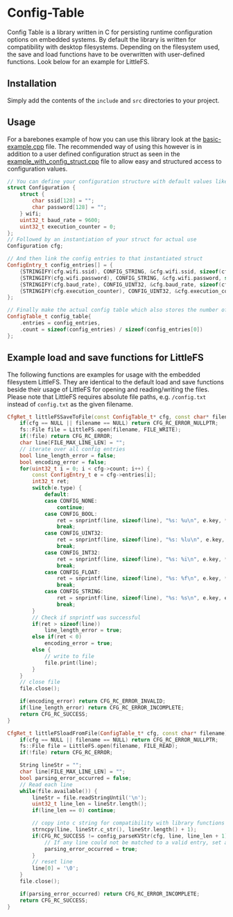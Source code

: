 # Config-Table
Config Table is a library written in C for persisting runtime configuration options
on embedded systems. By default the library is written for compatibility with desktop filesystems.
Depending on the filesystem used, the save and load functions have to be overwritten with
user-defined functions. Look below for an example for LittleFS.

## Installation
Simply add the contents of the `include` and `src` directories to your project.

## Usage
For a barebones example of how you can use this library look at the [basic-example.cpp](examples/basic-example.cpp)
file. The recommended way of using this however is in addition to a user defined configuration
struct as seen in the [example_with_config_struct.cpp](examples/example_with_config_struct.cpp) file
to allow easy and structured access to configuration values.

```C++
// You can define your configuration structure with default values like this
struct Configuration {
    struct {
        char ssid[128] = "";
        char password[128] = "";
    } wifi;
    uint32_t baud_rate = 9600;
    uint32_t execution_counter = 0;
};
// Followed by an instantiation of your struct for actual use
Configuration cfg;

// And then link the config entries to that instantiated struct
ConfigEntry_t config_entries[] = {
    {STRINGIFY(cfg.wifi.ssid), CONFIG_STRING, &cfg.wifi.ssid, sizeof(cfg.wifi.ssid)},
    {STRINGIFY(cfg.wifi.password), CONFIG_STRING, &cfg.wifi.password, sizeof(cfg.wifi.password)},
    {STRINGIFY(cfg.baud_rate), CONFIG_UINT32, &cfg.baud_rate, sizeof(cfg.baud_rate)},
    {STRINGIFY(cfg.execution_counter), CONFIG_UINT32, &cfg.execution_counter, sizeof(cfg.execution_counter)}
};

// Finally make the actual config table which also stores the number of config entries you have
ConfigTable_t config_table{
    .entries = config_entries,
    .count = sizeof(config_entries) / sizeof(config_entries[0])
};
```

## Example load and save functions for LittleFS
The following functions are examples for usage with the embedded filesystem LittleFS.
They are identical to the default load and save functions beside their usage of LittleFS
for opening and reading/writing the files. Please note that LittleFS requires absolute
file paths, e.g. `/config.txt` instead of `config.txt` as the given filename.
```C++
CfgRet_t littleFSSaveToFile(const ConfigTable_t* cfg, const char* filename) {
    if(cfg == NULL || filename == NULL) return CFG_RC_ERROR_NULLPTR;
    fs::File file = LittleFS.open(filename, FILE_WRITE);
    if(!file) return CFG_RC_ERROR;
    char line[FILE_MAX_LINE_LEN] = "";
    // iterate over all config entries
    bool line_length_error = false;
    bool encoding_error = false;
    for(uint32_t i = 0; i < cfg->count; i++) {
        const ConfigEntry_t e = cfg->entries[i];
        int32_t ret;
        switch(e.type) {
            default:
            case CONFIG_NONE:
                continue;
            case CONFIG_BOOL:
                ret = snprintf(line, sizeof(line), "%s: %u\n", e.key, *(bool*)e.value);
                break;
            case CONFIG_UINT32:
                ret = snprintf(line, sizeof(line), "%s: %lu\n", e.key, *(uint32_t*)e.value);
                break;
            case CONFIG_INT32:
                ret = snprintf(line, sizeof(line), "%s: %i\n", e.key, *(int32_t*)e.value);
                break;
            case CONFIG_FLOAT:
                ret = snprintf(line, sizeof(line), "%s: %f\n", e.key, *(float*)e.value);
                break;
            case CONFIG_STRING:
                ret = snprintf(line, sizeof(line), "%s: %s\n", e.key, e.value);
                break;
        }
        // Check if snprintf was successful
        if(ret > sizeof(line))
            line_length_error = true;
        else if(ret < 0)
            encoding_error = true;
        else {
            // write to file
            file.print(line);
        }
    }
    // close file
    file.close();

    if(encoding_error) return CFG_RC_ERROR_INVALID;
    if(line_length_error) return CFG_RC_ERROR_INCOMPLETE;
    return CFG_RC_SUCCESS;
}
```
```C++
CfgRet_t littleFSloadFromFile(ConfigTable_t* cfg, const char* filename) {
    if(cfg == NULL || filename == NULL) return CFG_RC_ERROR_NULLPTR;
    fs::File file = LittleFS.open(filename, FILE_READ);
    if(!file) return CFG_RC_ERROR;

    String lineStr = "";
    char line[FILE_MAX_LINE_LEN] = "";
    bool parsing_error_occurred = false;
    // Read each line
    while(file.available()) {
        lineStr = file.readStringUntil('\n');
        uint32_t line_len = lineStr.length();
        if(line_len == 0) continue;

        // copy into c string for compatibility with library functions
        strncpy(line, lineStr.c_str(), lineStr.length() + 1);
        if(CFG_RC_SUCCESS != config_parseKVStr(cfg, line, line_len + 1)) {
            // If any line could not be matched to a valid entry, set a flag
            parsing_error_occurred = true;
        }
        // reset line
        line[0] = '\0';
    }
    file.close();

    if(parsing_error_occurred) return CFG_RC_ERROR_INCOMPLETE;
    return CFG_RC_SUCCESS;
}
```